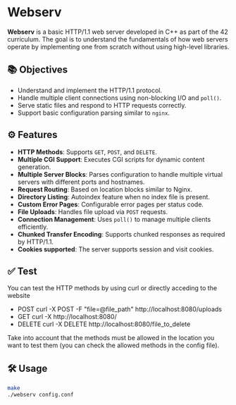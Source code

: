# Webserv

**Webserv** is a basic HTTP/1.1 web server developed in C++ as part of the 42 curriculum. The goal is to understand the fundamentals of how web servers operate by implementing one from scratch without using high-level libraries.

## 📚 Objectives

- Understand and implement the HTTP/1.1 protocol.
- Handle multiple client connections using non-blocking I/O and `poll()`.
- Serve static files and respond to HTTP requests correctly.
- Support basic configuration parsing similar to `nginx`.

## ⚙️ Features

- **HTTP Methods**: Supports `GET`, `POST`, and `DELETE`.
- **Multiple CGI Support**: Executes CGI scripts for dynamic content generation.
- **Multiple Server Blocks**: Parses configuration to handle multiple virtual servers with different ports and hostnames.
- **Request Routing**: Based on location blocks similar to Nginx.
- **Directory Listing**: Autoindex feature when no index file is present.
- **Custom Error Pages**: Configurable error pages per status code.
- **File Uploads**: Handles file upload via `POST` requests.
- **Connection Management**: Uses `poll()` to manage multiple clients efficiently.
- **Chunked Transfer Encoding**: Supports chunked responses as required by HTTP/1.1.
- **Cookies supported**: The server supports session and visit cookies.

## ✅ Test
You can test the HTTP methods by using curl or directly acceding to the website
- POST
  curl -X POST -F "file=@file_path" http://localhost:8080/uploads
- GET
  curl -X http://localhost:8080/
- DELETE
  curl -X DELETE http://localhost:8080/file_to_delete

Take into account that the methods must be allowed in the location you want to test them (you can check the allowed methods in the config file).
## 🛠️ Usage

```bash
make
./webserv config.conf
